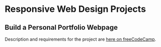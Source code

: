 # Responsive Web Design Projects

## Build a Personal Portfolio Webpage

Description and requirements for the project are [here on freeCodeCamp](https://www.freecodecamp.org/learn/responsive-web-design/responsive-web-design-projects/build-a-personal-portfolio-webpage).
